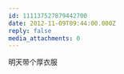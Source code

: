 ```yaml
---
id: 111137527879442700
date: 2012-11-09T09:44:00.000Z
reply: false
media_attachments: 0
---
```


明天带个厚衣服 ​​​​

